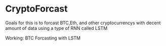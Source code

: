 # CryptoForcast

Goals for this is to forcast BTC,Eth, and other cryptocurrencys with decent amount of data using a type of RNN called LSTM

Working:
BTC Forcasting with LSTM
